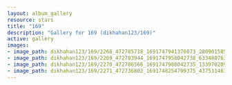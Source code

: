 ```yaml
---
layout: album_gallery
resource: stars
title: "169"
description: "Gallery for 169 (dikhahan123/169)"
active: gallery
images:
- image_path: dikhahan123/169/2268_472785718_1691747941376073_2809015851867492102_n.jpg
- image_path: dikhahan123/169/2269_472783944_1691747958042738_6334807638920363439_n.jpg
- image_path: dikhahan123/169/2270_472786566_1691747988042735_1339702096483312125_n.jpg
- image_path: dikhahan123/169/2271_472736802_1691748254709375_4375314637459446705_n.jpg
---
```

